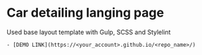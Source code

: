 # Car detailing langing page
  Used base layout template with Gulp, SCSS and Stylelint


    - [DEMO LINK](https://<your_account>.github.io/<repo_name>/)

